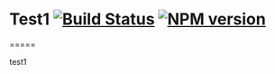 # Test1 [![Build Status](https://secure.travis-ci.org/mantoni/hub.js.png?branch=master)](http://travis-ci.org/mantoni/hub.js) [![NPM version](https://badge.fury.io/js/hubjs.png)](http://badge.fury.io/js/hubjs)
=====

test1
